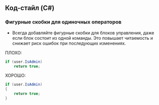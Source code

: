 ## Код-стайл (C#)

### Фигурные скобки для одиночных операторов
- Всегда добавляйте фигурные скобки для блоков управления, даже если блок состоит из одной команды. Это повышает читаемость и снижает риск ошибок при последующих изменениях.

ПЛОХО:
```csharp
if (user.IsAdmin)
    return true;
```

ХОРОШО:
```csharp
if (user.IsAdmin)
{
    return true;
}
```


